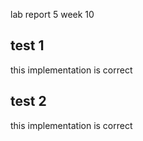 lab report 5 week 10

## test 1

this implementation is correct 
## test 2

this implementation is correct
